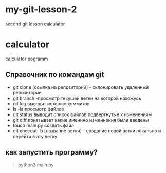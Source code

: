 # my-git-lesson-2
second git lesson calculator
# calculator
calculator pogramm

## Справочник по командам git

- git clone [ссылка на репозиторий] - склонировать удаленный репозиторий
- git branch -просмотр текушей ветки на которой нахожусь
- git log выводит историю коммитов
- ls -la  просмотр файлов
- git status выводит список файлов подвергнутые к изменениям
- git diff показывает какие именнно изменнения были введены
- touch main.py создать файл
- git checout -b [название ветки] - создание новой ветки локально и перейти в эту ветку

## как запустить программу?
> python3 main.py
